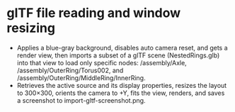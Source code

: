 # glTF file reading and window resizing

- Applies a blue-gray background, disables auto camera reset, and gets a render view, then imports a subset of a glTF scene (NestedRings.glb) into that view to load only specific nodes: /assembly/Axle, /assembly/OuterRing/Torus002, and /assembly/OuterRing/MiddleRing/InnerRing.
- Retrieves the active source and its display properties, resizes the layout to 300×300, orients the camera to +Y, fits the view, renders, and saves a screenshot to import-gltf-screenshot.png.
